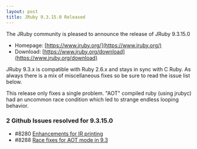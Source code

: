 ```yaml
---
layout: post
title: JRuby 9.3.15.0 Released
---
```


The JRuby community is pleased to announce the release of JRuby 9.3.15.0

* Homepage: [https://www.jruby.org/](https://www.jruby.org/)
* Download: [https://www.jruby.org/download](https://www.jruby.org/download)

JRuby 9.3.x is compatible with Ruby 2.6.x and stays in sync with C Ruby. As always there is a mix of miscellaneous fixes so be sure to read the issue list below.

This release only fixes a single problem. "AOT" compiled ruby (using jrubyc) had an uncommon race condition which led to strange endless looping behavior.

### 2 Github Issues resolved for 9.3.15.0

- #8280 [Enhancements for IR printing][#8280]
- #8288 [Race fixes for AOT mode in 9.3][#8288]

[#8280]:https://github.com/jruby/jruby/pull/8280
[#8288]:https://github.com/jruby/jruby/pull/8288
